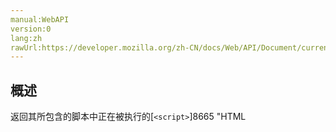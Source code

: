 ```yaml
---
manual:WebAPI
version:0
lang:zh
rawUrl:https://developer.mozilla.org/zh-CN/docs/Web/API/Document/currentScript
---
```





## 概述<a name="Summary"></a>


返回其所包含的脚本中正在被执行的[`<script>`]8665 "HTML <script> 元素用于嵌入或引用可执行脚本。")元素.


## 语法<a name="Syntax"></a>

```
var curScriptElement = document.currentScript;

```

## 示例<a name="Example"></a>


下例演示了如何检测当前正在执行脚本的[`<script>`]8665 "HTML <script> 元素用于嵌入或引用可执行脚本。")元素是否是以异步模式执行的.


```
if (document.currentScript.async) {
  console.log("Executing asynchronously");
} else {
  console.log("Executing synchronously");
}
```


[查看在线演示]25824 "")


## 附注<a name="附注"></a>


值得注意的是,如果当前正在执行的代码是处在某个回调函数或者事件处理函数中的,那么`currentScript`属性不会指向包含那个函数的[`<script>`]8665 "HTML <script> 元素用于嵌入或引用可执行脚本。")元素,而是会返回`null`.


## 浏览器兼容性<a name="浏览器兼容性"></a>


**[We&#39;re converting our compatibility data into a machine-readable JSON format]3344 "")**. This compatibility table still uses the old format, because we haven&#39;t yet converted the data it contains.**[Find out how you can help!]3392 "")**


* 
* 

Feature | Chrome | Firefox (Gecko) | Internet Explorer | Opera | Safari 
Basic support | 29 | [4.0]3678 "Released on 2011-03-22.")(2.0) | ? | ? | ? 




## 规范<a name="Specification"></a>

* [HTML5]26258 "http://www.whatwg.org/specs/web-apps/current-work/multipage/dom.html#dom-document-currentscript")

## 相关链接<a name="相关链接"></a>

* [`<script>`]8665 "HTML <script> 元素用于嵌入或引用可执行脚本。")
* [`element.onafterscriptexecute`]25823 "当HTML文档中的<script>标签内的代码执行完毕时触发该事件,如果这个script标签是用appendChild()等方法动态添加上去的,则不会触发该事件.")
* [`element.onbeforescriptexecute`]25826 "此页面仍未被本地化, 期待您的翻译!")



## 文档标签和贡献者
**标签：**
* [currentScript]26259 "")
* [Document]9538 "")

**此页面的贡献者：**[zhaoqize]459 ""),[teoli]160 ""),[khalid32]10688 ""),[ziyunfei]61 ""),[zhangyaochun1987]25828 "")
**最后编辑者:**[zhaoqize]459 ""),<time>Dec 24, 2017, 11:06:26 PM</time>


